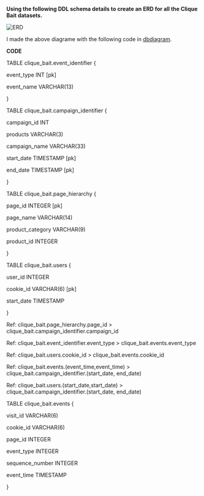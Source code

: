**Using the following DDL schema details to create an ERD for all the Clique Bait datasets.**

![ERD](https://user-images.githubusercontent.com/104282317/212765884-b68da9a4-8599-4e71-914a-7785b4c764a5.JPG)

I made the above diagrame with the following code in [dbdiagram](https://dbdiagram.io/d).


   **CODE**


TABLE clique_bait.event_identifier {


  event_type INT [pk]
  
  event_name VARCHAR(13)
  
}



TABLE clique_bait.campaign_identifier {
  
  campaign_id INT
  
  products VARCHAR(3)
  
  campaign_name VARCHAR(33)
  
  start_date TIMESTAMP [pk]
  
  end_date TIMESTAMP [pk]
  
}



TABLE clique_bait.page_hierarchy {
  
  page_id INTEGER [pk]
  
  page_name VARCHAR(14)
  
  product_category VARCHAR(9)
  
  product_id INTEGER
  
}



TABLE clique_bait.users {
  
  user_id INTEGER 
  
  cookie_id VARCHAR(6) [pk]
  
  start_date TIMESTAMP
  
}


Ref: clique_bait.page_hierarchy.page_id > clique_bait.campaign_identifier.campaign_id

Ref: clique_bait.event_identifier.event_type > clique_bait.events.event_type

Ref: clique_bait.users.cookie_id  > clique_bait.events.cookie_id

Ref: clique_bait.events.(event_time,event_time) > clique_bait.campaign_identifier.(start_date, end_date)

Ref: clique_bait.users.(start_date,start_date) > clique_bait.campaign_identifier.(start_date, end_date)



TABLE clique_bait.events {
  
  visit_id VARCHAR(6)
  
  cookie_id VARCHAR(6) 
  
  page_id INTEGER
  
  event_type INTEGER
  
  sequence_number INTEGER
  
  
  event_time TIMESTAMP
  
}
